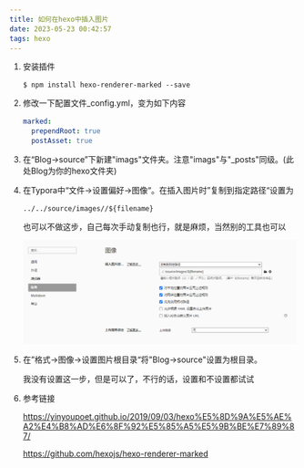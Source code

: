 ```yaml
---
title: 如何在hexo中插入图片
date: 2023-05-23 00:42:57
tags: hexo
---
```


1. 安装插件

   ```shell
   $ npm install hexo-renderer-marked --save
   ```

2. 修改一下配置文件_config.yml，变为如下内容

   ```yaml
   marked:
     prependRoot: true
     postAsset: true
   ```

3. 在“Blog->source”下新建"imags"文件夹。注意"imags"与"_posts"同级。(此处Blog为你的hexo文件夹)

4. 在Typora中“文件->设置偏好->图像“。在插入图片时”复制到指定路径“设置为

   ```
   ../../source/images//${filename}
   ```

   也可以不做这步，自己每次手动复制也行，就是麻烦，当然别的工具也可以

   ![image-20230523011332860](../images/如何在hexo中插入图片/image-20230523011332860.png)

5. 在”格式->图像->设置图片根目录“将"Blog->source"设置为根目录。

   我没有设置这一步，但是可以了，不行的话，设置和不设置都试试

6. 参考链接

   https://yinyoupoet.github.io/2019/09/03/hexo%E5%8D%9A%E5%AE%A2%E4%B8%AD%E6%8F%92%E5%85%A5%E5%9B%BE%E7%89%87/

   https://github.com/hexojs/hexo-renderer-marked


​	



